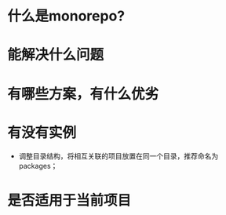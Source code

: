 # 什么是monorepo?
# 能解决什么问题
# 有哪些方案，有什么优劣
# 有没有实例

- 调整目录结构，将相互关联的项目放置在同一个目录，推荐命名为 packages；

# 是否适用于当前项目



